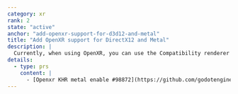 ```yaml
---
category: xr
rank: 2
state: "active"
anchor: "add-openxr-support-for-d3d12-and-metal"
title: "Add OpenXR support for DirectX12 and Metal"
description: |
  Currently, when using OpenXR, you can use the Compatibility renderer or the _Forward+_ and _Mobile_ renderers, but only when using Vulkan. We want to add support for DirectX12 and Metal so that users on all platforms can benefit from OpenXR.
details:
  - type: prs
    content: |
      - [Openxr KHR metal enable #98872](https://github.com/godotengine/godot/pull/98872)
---
```

